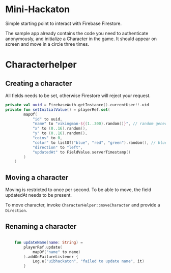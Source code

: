 # Mini-Hackaton

Simple starting point to interact with Firebase Firestore.

The sample app already contains the code you need to authenticate anonymously, and initialize a Character in the game.
It should appear on screen and move in a circle three times.

# Characterhelper

## Creating a character

All fields needs to be set, otherwise Firestore will reject your request.

```kotlin 
private val uuid = FirebaseAuth.getInstance().currentUser!!.uid
private fun setInitialValue() = playerRef.set(
        mapOf(
            "id" to uuid,
            "name" to "vikingman-${(1..300).random()}", // random generic viking name
            "x" to (0..16).random(),
            "y" to (0..16).random(),
            "coins" to 0,
            "color" to listOf("blue", "red", "green").random(), // blue/red/green are the only valid colors
            "direction" to "left",
            "updatedAt" to FieldValue.serverTimestamp()
        )
    )

```

## Moving a character

Moving is restricted to once per second. 
To be able to move, the field updatedAt needs to be present.

To move character, invoke `CharacterHelper::moveCharacter` and provide a `Direction`.

## Renaming a character

```kotlin

    fun updateName(name: String) =
        playerRef.update(
            mapOf("name" to name)
        ).addOnFailureListener {
            Log.e("uibhackaton", "failed to update name", it)
        }
```



